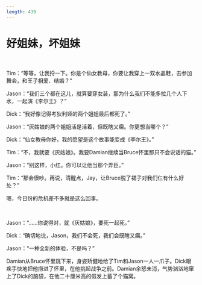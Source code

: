 ```yaml
---
length: 439
---
```


# 好姐妹，坏姐妹

<br>

Tim：“等等，让我捋一下。你是个仙女教母，你要让我穿上一双水晶鞋，去参加舞会，和王子相爱、结婚？”

Jason：“我们三个都在这儿，就算要穿女装，那为什么我们不能多拉几个人下水，一起演《李尔王》？”

Dick：“我好像记得考狄利娅的两个姐姐最后都死了。”

Jason：“灰姑娘的两个姐姐活是活着，但既瞎又瘸。你更想当哪个？”

Dick：“仙女教母你好，我的愿望是这个故事能变成《李尔王》。”

Tim：“不，我就要《灰姑娘》。我要Damian继续当Bruce怀里那只不会说话的猫。”

Jason：“别这样，小红。你可以让他当那个弄臣。”

Tim：“那会很吵。再说，清醒点，Jay，让Bruce脱了裙子对我们仨有什么好处？”

嗯，今日份的危机差不多就是这么回事。

<br>

Jason：“……你说得对，就《灰姑娘》，要死一起死。”

Dick：“确切地说，Jason，我们不会死，我们会既瞎又瘸。”

Jason：“一种全新的体验，不是吗？”

Damian从Bruce怀里跳下来，身姿矫健地给了Tim和Jason一人一爪子。Dick眼疾手快地把他捞进了怀里，在他挑起战争之前。Damian余怒未消，气势汹汹地窜上了Dick的脑袋，在他二十厘米高的假发上蓄了个猫窝。

